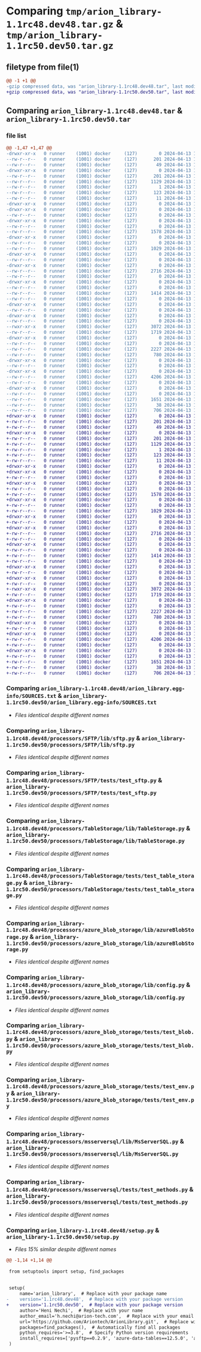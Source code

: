 # Comparing `tmp/arion_library-1.1rc48.dev48.tar.gz` & `tmp/arion_library-1.1rc50.dev50.tar.gz`

## filetype from file(1)

```diff
@@ -1 +1 @@
-gzip compressed data, was "arion_library-1.1rc48.dev48.tar", last modified: Sat Apr 13 12:43:29 2024, max compression
+gzip compressed data, was "arion_library-1.1rc50.dev50.tar", last modified: Sat Apr 13 12:45:50 2024, max compression
```

## Comparing `arion_library-1.1rc48.dev48.tar` & `arion_library-1.1rc50.dev50.tar`

### file list

```diff
@@ -1,47 +1,47 @@
-drwxr-xr-x   0 runner    (1001) docker     (127)        0 2024-04-13 12:43:29.693465 arion_library-1.1rc48.dev48/
--rw-r--r--   0 runner    (1001) docker     (127)      201 2024-04-13 12:43:29.693465 arion_library-1.1rc48.dev48/PKG-INFO
--rw-r--r--   0 runner    (1001) docker     (127)       49 2024-04-13 12:43:10.000000 arion_library-1.1rc48.dev48/README.md
-drwxr-xr-x   0 runner    (1001) docker     (127)        0 2024-04-13 12:43:29.689465 arion_library-1.1rc48.dev48/arion_library.egg-info/
--rw-r--r--   0 runner    (1001) docker     (127)      201 2024-04-13 12:43:29.000000 arion_library-1.1rc48.dev48/arion_library.egg-info/PKG-INFO
--rw-r--r--   0 runner    (1001) docker     (127)     1129 2024-04-13 12:43:29.000000 arion_library-1.1rc48.dev48/arion_library.egg-info/SOURCES.txt
--rw-r--r--   0 runner    (1001) docker     (127)        1 2024-04-13 12:43:29.000000 arion_library-1.1rc48.dev48/arion_library.egg-info/dependency_links.txt
--rw-r--r--   0 runner    (1001) docker     (127)      123 2024-04-13 12:43:29.000000 arion_library-1.1rc48.dev48/arion_library.egg-info/requires.txt
--rw-r--r--   0 runner    (1001) docker     (127)       11 2024-04-13 12:43:29.000000 arion_library-1.1rc48.dev48/arion_library.egg-info/top_level.txt
-drwxr-xr-x   0 runner    (1001) docker     (127)        0 2024-04-13 12:43:29.689465 arion_library-1.1rc48.dev48/processors/
-drwxr-xr-x   0 runner    (1001) docker     (127)        0 2024-04-13 12:43:29.689465 arion_library-1.1rc48.dev48/processors/SFTP/
--rw-r--r--   0 runner    (1001) docker     (127)        0 2024-04-13 12:43:10.000000 arion_library-1.1rc48.dev48/processors/SFTP/__init__.py
-drwxr-xr-x   0 runner    (1001) docker     (127)        0 2024-04-13 12:43:29.689465 arion_library-1.1rc48.dev48/processors/SFTP/lib/
--rw-r--r--   0 runner    (1001) docker     (127)        0 2024-04-13 12:43:10.000000 arion_library-1.1rc48.dev48/processors/SFTP/lib/__init__.py
--rw-r--r--   0 runner    (1001) docker     (127)     1578 2024-04-13 12:43:10.000000 arion_library-1.1rc48.dev48/processors/SFTP/lib/sftp.py
-drwxr-xr-x   0 runner    (1001) docker     (127)        0 2024-04-13 12:43:29.689465 arion_library-1.1rc48.dev48/processors/SFTP/tests/
--rw-r--r--   0 runner    (1001) docker     (127)        0 2024-04-13 12:43:10.000000 arion_library-1.1rc48.dev48/processors/SFTP/tests/__init__.py
--rw-r--r--   0 runner    (1001) docker     (127)     1029 2024-04-13 12:43:10.000000 arion_library-1.1rc48.dev48/processors/SFTP/tests/test_sftp.py
-drwxr-xr-x   0 runner    (1001) docker     (127)        0 2024-04-13 12:43:29.689465 arion_library-1.1rc48.dev48/processors/TableStorage/
--rw-r--r--   0 runner    (1001) docker     (127)        0 2024-04-13 12:43:10.000000 arion_library-1.1rc48.dev48/processors/TableStorage/__init__.py
-drwxr-xr-x   0 runner    (1001) docker     (127)        0 2024-04-13 12:43:29.689465 arion_library-1.1rc48.dev48/processors/TableStorage/lib/
--rw-r--r--   0 runner    (1001) docker     (127)     2716 2024-04-13 12:43:10.000000 arion_library-1.1rc48.dev48/processors/TableStorage/lib/TableStorage.py
--rw-r--r--   0 runner    (1001) docker     (127)        0 2024-04-13 12:43:10.000000 arion_library-1.1rc48.dev48/processors/TableStorage/lib/__init__.py
-drwxr-xr-x   0 runner    (1001) docker     (127)        0 2024-04-13 12:43:29.689465 arion_library-1.1rc48.dev48/processors/TableStorage/tests/
--rw-r--r--   0 runner    (1001) docker     (127)        0 2024-04-13 12:43:10.000000 arion_library-1.1rc48.dev48/processors/TableStorage/tests/__init__.py
--rw-r--r--   0 runner    (1001) docker     (127)     1414 2024-04-13 12:43:10.000000 arion_library-1.1rc48.dev48/processors/TableStorage/tests/test_table_storage.py
--rw-r--r--   0 runner    (1001) docker     (127)        0 2024-04-13 12:43:10.000000 arion_library-1.1rc48.dev48/processors/__init__.py
-drwxr-xr-x   0 runner    (1001) docker     (127)        0 2024-04-13 12:43:29.689465 arion_library-1.1rc48.dev48/processors/azure_blob_storage/
--rw-r--r--   0 runner    (1001) docker     (127)        0 2024-04-13 12:43:10.000000 arion_library-1.1rc48.dev48/processors/azure_blob_storage/__init__.py
-drwxr-xr-x   0 runner    (1001) docker     (127)        0 2024-04-13 12:43:29.689465 arion_library-1.1rc48.dev48/processors/azure_blob_storage/lib/
--rw-r--r--   0 runner    (1001) docker     (127)        0 2024-04-13 12:43:10.000000 arion_library-1.1rc48.dev48/processors/azure_blob_storage/lib/__init__.py
--rwxr-xr-x   0 runner    (1001) docker     (127)     3072 2024-04-13 12:43:10.000000 arion_library-1.1rc48.dev48/processors/azure_blob_storage/lib/azureBlobStorage.py
--rw-r--r--   0 runner    (1001) docker     (127)     1719 2024-04-13 12:43:10.000000 arion_library-1.1rc48.dev48/processors/azure_blob_storage/lib/config.py
-drwxr-xr-x   0 runner    (1001) docker     (127)        0 2024-04-13 12:43:29.689465 arion_library-1.1rc48.dev48/processors/azure_blob_storage/tests/
--rw-r--r--   0 runner    (1001) docker     (127)        0 2024-04-13 12:43:10.000000 arion_library-1.1rc48.dev48/processors/azure_blob_storage/tests/__init__.py
--rw-r--r--   0 runner    (1001) docker     (127)     2227 2024-04-13 12:43:10.000000 arion_library-1.1rc48.dev48/processors/azure_blob_storage/tests/test_blob.py
--rw-r--r--   0 runner    (1001) docker     (127)      780 2024-04-13 12:43:10.000000 arion_library-1.1rc48.dev48/processors/azure_blob_storage/tests/test_env.py
-drwxr-xr-x   0 runner    (1001) docker     (127)        0 2024-04-13 12:43:29.689465 arion_library-1.1rc48.dev48/processors/msserversql/
--rw-r--r--   0 runner    (1001) docker     (127)        0 2024-04-13 12:43:10.000000 arion_library-1.1rc48.dev48/processors/msserversql/__init__.py
-drwxr-xr-x   0 runner    (1001) docker     (127)        0 2024-04-13 12:43:29.689465 arion_library-1.1rc48.dev48/processors/msserversql/lib/
--rw-r--r--   0 runner    (1001) docker     (127)     4206 2024-04-13 12:43:10.000000 arion_library-1.1rc48.dev48/processors/msserversql/lib/MsServerSQL.py
--rw-r--r--   0 runner    (1001) docker     (127)        0 2024-04-13 12:43:10.000000 arion_library-1.1rc48.dev48/processors/msserversql/lib/__init__.py
-drwxr-xr-x   0 runner    (1001) docker     (127)        0 2024-04-13 12:43:29.689465 arion_library-1.1rc48.dev48/processors/msserversql/tests/
--rw-r--r--   0 runner    (1001) docker     (127)        0 2024-04-13 12:43:10.000000 arion_library-1.1rc48.dev48/processors/msserversql/tests/__init__.py
--rw-r--r--   0 runner    (1001) docker     (127)     1651 2024-04-13 12:43:10.000000 arion_library-1.1rc48.dev48/processors/msserversql/tests/test_methods.py
--rw-r--r--   0 runner    (1001) docker     (127)       38 2024-04-13 12:43:29.693465 arion_library-1.1rc48.dev48/setup.cfg
--rw-r--r--   0 runner    (1001) docker     (127)      706 2024-04-13 12:43:28.000000 arion_library-1.1rc48.dev48/setup.py
+drwxr-xr-x   0 runner    (1001) docker     (127)        0 2024-04-13 12:45:50.558128 arion_library-1.1rc50.dev50/
+-rw-r--r--   0 runner    (1001) docker     (127)      201 2024-04-13 12:45:50.558128 arion_library-1.1rc50.dev50/PKG-INFO
+-rw-r--r--   0 runner    (1001) docker     (127)       49 2024-04-13 12:45:29.000000 arion_library-1.1rc50.dev50/README.md
+drwxr-xr-x   0 runner    (1001) docker     (127)        0 2024-04-13 12:45:50.550128 arion_library-1.1rc50.dev50/arion_library.egg-info/
+-rw-r--r--   0 runner    (1001) docker     (127)      201 2024-04-13 12:45:50.000000 arion_library-1.1rc50.dev50/arion_library.egg-info/PKG-INFO
+-rw-r--r--   0 runner    (1001) docker     (127)     1129 2024-04-13 12:45:50.000000 arion_library-1.1rc50.dev50/arion_library.egg-info/SOURCES.txt
+-rw-r--r--   0 runner    (1001) docker     (127)        1 2024-04-13 12:45:50.000000 arion_library-1.1rc50.dev50/arion_library.egg-info/dependency_links.txt
+-rw-r--r--   0 runner    (1001) docker     (127)      123 2024-04-13 12:45:50.000000 arion_library-1.1rc50.dev50/arion_library.egg-info/requires.txt
+-rw-r--r--   0 runner    (1001) docker     (127)       11 2024-04-13 12:45:50.000000 arion_library-1.1rc50.dev50/arion_library.egg-info/top_level.txt
+drwxr-xr-x   0 runner    (1001) docker     (127)        0 2024-04-13 12:45:50.554128 arion_library-1.1rc50.dev50/processors/
+drwxr-xr-x   0 runner    (1001) docker     (127)        0 2024-04-13 12:45:50.554128 arion_library-1.1rc50.dev50/processors/SFTP/
+-rw-r--r--   0 runner    (1001) docker     (127)        0 2024-04-13 12:45:29.000000 arion_library-1.1rc50.dev50/processors/SFTP/__init__.py
+drwxr-xr-x   0 runner    (1001) docker     (127)        0 2024-04-13 12:45:50.554128 arion_library-1.1rc50.dev50/processors/SFTP/lib/
+-rw-r--r--   0 runner    (1001) docker     (127)        0 2024-04-13 12:45:29.000000 arion_library-1.1rc50.dev50/processors/SFTP/lib/__init__.py
+-rw-r--r--   0 runner    (1001) docker     (127)     1578 2024-04-13 12:45:29.000000 arion_library-1.1rc50.dev50/processors/SFTP/lib/sftp.py
+drwxr-xr-x   0 runner    (1001) docker     (127)        0 2024-04-13 12:45:50.554128 arion_library-1.1rc50.dev50/processors/SFTP/tests/
+-rw-r--r--   0 runner    (1001) docker     (127)        0 2024-04-13 12:45:29.000000 arion_library-1.1rc50.dev50/processors/SFTP/tests/__init__.py
+-rw-r--r--   0 runner    (1001) docker     (127)     1029 2024-04-13 12:45:29.000000 arion_library-1.1rc50.dev50/processors/SFTP/tests/test_sftp.py
+drwxr-xr-x   0 runner    (1001) docker     (127)        0 2024-04-13 12:45:50.554128 arion_library-1.1rc50.dev50/processors/TableStorage/
+-rw-r--r--   0 runner    (1001) docker     (127)        0 2024-04-13 12:45:29.000000 arion_library-1.1rc50.dev50/processors/TableStorage/__init__.py
+drwxr-xr-x   0 runner    (1001) docker     (127)        0 2024-04-13 12:45:50.554128 arion_library-1.1rc50.dev50/processors/TableStorage/lib/
+-rw-r--r--   0 runner    (1001) docker     (127)     2716 2024-04-13 12:45:29.000000 arion_library-1.1rc50.dev50/processors/TableStorage/lib/TableStorage.py
+-rw-r--r--   0 runner    (1001) docker     (127)        0 2024-04-13 12:45:29.000000 arion_library-1.1rc50.dev50/processors/TableStorage/lib/__init__.py
+drwxr-xr-x   0 runner    (1001) docker     (127)        0 2024-04-13 12:45:50.554128 arion_library-1.1rc50.dev50/processors/TableStorage/tests/
+-rw-r--r--   0 runner    (1001) docker     (127)        0 2024-04-13 12:45:29.000000 arion_library-1.1rc50.dev50/processors/TableStorage/tests/__init__.py
+-rw-r--r--   0 runner    (1001) docker     (127)     1414 2024-04-13 12:45:29.000000 arion_library-1.1rc50.dev50/processors/TableStorage/tests/test_table_storage.py
+-rw-r--r--   0 runner    (1001) docker     (127)        0 2024-04-13 12:45:29.000000 arion_library-1.1rc50.dev50/processors/__init__.py
+drwxr-xr-x   0 runner    (1001) docker     (127)        0 2024-04-13 12:45:50.554128 arion_library-1.1rc50.dev50/processors/azure_blob_storage/
+-rw-r--r--   0 runner    (1001) docker     (127)        0 2024-04-13 12:45:29.000000 arion_library-1.1rc50.dev50/processors/azure_blob_storage/__init__.py
+drwxr-xr-x   0 runner    (1001) docker     (127)        0 2024-04-13 12:45:50.554128 arion_library-1.1rc50.dev50/processors/azure_blob_storage/lib/
+-rw-r--r--   0 runner    (1001) docker     (127)        0 2024-04-13 12:45:29.000000 arion_library-1.1rc50.dev50/processors/azure_blob_storage/lib/__init__.py
+-rwxr-xr-x   0 runner    (1001) docker     (127)     3072 2024-04-13 12:45:29.000000 arion_library-1.1rc50.dev50/processors/azure_blob_storage/lib/azureBlobStorage.py
+-rw-r--r--   0 runner    (1001) docker     (127)     1719 2024-04-13 12:45:29.000000 arion_library-1.1rc50.dev50/processors/azure_blob_storage/lib/config.py
+drwxr-xr-x   0 runner    (1001) docker     (127)        0 2024-04-13 12:45:50.558128 arion_library-1.1rc50.dev50/processors/azure_blob_storage/tests/
+-rw-r--r--   0 runner    (1001) docker     (127)        0 2024-04-13 12:45:29.000000 arion_library-1.1rc50.dev50/processors/azure_blob_storage/tests/__init__.py
+-rw-r--r--   0 runner    (1001) docker     (127)     2227 2024-04-13 12:45:29.000000 arion_library-1.1rc50.dev50/processors/azure_blob_storage/tests/test_blob.py
+-rw-r--r--   0 runner    (1001) docker     (127)      780 2024-04-13 12:45:29.000000 arion_library-1.1rc50.dev50/processors/azure_blob_storage/tests/test_env.py
+drwxr-xr-x   0 runner    (1001) docker     (127)        0 2024-04-13 12:45:50.558128 arion_library-1.1rc50.dev50/processors/msserversql/
+-rw-r--r--   0 runner    (1001) docker     (127)        0 2024-04-13 12:45:29.000000 arion_library-1.1rc50.dev50/processors/msserversql/__init__.py
+drwxr-xr-x   0 runner    (1001) docker     (127)        0 2024-04-13 12:45:50.558128 arion_library-1.1rc50.dev50/processors/msserversql/lib/
+-rw-r--r--   0 runner    (1001) docker     (127)     4206 2024-04-13 12:45:29.000000 arion_library-1.1rc50.dev50/processors/msserversql/lib/MsServerSQL.py
+-rw-r--r--   0 runner    (1001) docker     (127)        0 2024-04-13 12:45:29.000000 arion_library-1.1rc50.dev50/processors/msserversql/lib/__init__.py
+drwxr-xr-x   0 runner    (1001) docker     (127)        0 2024-04-13 12:45:50.558128 arion_library-1.1rc50.dev50/processors/msserversql/tests/
+-rw-r--r--   0 runner    (1001) docker     (127)        0 2024-04-13 12:45:29.000000 arion_library-1.1rc50.dev50/processors/msserversql/tests/__init__.py
+-rw-r--r--   0 runner    (1001) docker     (127)     1651 2024-04-13 12:45:29.000000 arion_library-1.1rc50.dev50/processors/msserversql/tests/test_methods.py
+-rw-r--r--   0 runner    (1001) docker     (127)       38 2024-04-13 12:45:50.558128 arion_library-1.1rc50.dev50/setup.cfg
+-rw-r--r--   0 runner    (1001) docker     (127)      706 2024-04-13 12:45:49.000000 arion_library-1.1rc50.dev50/setup.py
```

### Comparing `arion_library-1.1rc48.dev48/arion_library.egg-info/SOURCES.txt` & `arion_library-1.1rc50.dev50/arion_library.egg-info/SOURCES.txt`

 * *Files identical despite different names*

### Comparing `arion_library-1.1rc48.dev48/processors/SFTP/lib/sftp.py` & `arion_library-1.1rc50.dev50/processors/SFTP/lib/sftp.py`

 * *Files identical despite different names*

### Comparing `arion_library-1.1rc48.dev48/processors/SFTP/tests/test_sftp.py` & `arion_library-1.1rc50.dev50/processors/SFTP/tests/test_sftp.py`

 * *Files identical despite different names*

### Comparing `arion_library-1.1rc48.dev48/processors/TableStorage/lib/TableStorage.py` & `arion_library-1.1rc50.dev50/processors/TableStorage/lib/TableStorage.py`

 * *Files identical despite different names*

### Comparing `arion_library-1.1rc48.dev48/processors/TableStorage/tests/test_table_storage.py` & `arion_library-1.1rc50.dev50/processors/TableStorage/tests/test_table_storage.py`

 * *Files identical despite different names*

### Comparing `arion_library-1.1rc48.dev48/processors/azure_blob_storage/lib/azureBlobStorage.py` & `arion_library-1.1rc50.dev50/processors/azure_blob_storage/lib/azureBlobStorage.py`

 * *Files identical despite different names*

### Comparing `arion_library-1.1rc48.dev48/processors/azure_blob_storage/lib/config.py` & `arion_library-1.1rc50.dev50/processors/azure_blob_storage/lib/config.py`

 * *Files identical despite different names*

### Comparing `arion_library-1.1rc48.dev48/processors/azure_blob_storage/tests/test_blob.py` & `arion_library-1.1rc50.dev50/processors/azure_blob_storage/tests/test_blob.py`

 * *Files identical despite different names*

### Comparing `arion_library-1.1rc48.dev48/processors/azure_blob_storage/tests/test_env.py` & `arion_library-1.1rc50.dev50/processors/azure_blob_storage/tests/test_env.py`

 * *Files identical despite different names*

### Comparing `arion_library-1.1rc48.dev48/processors/msserversql/lib/MsServerSQL.py` & `arion_library-1.1rc50.dev50/processors/msserversql/lib/MsServerSQL.py`

 * *Files identical despite different names*

### Comparing `arion_library-1.1rc48.dev48/processors/msserversql/tests/test_methods.py` & `arion_library-1.1rc50.dev50/processors/msserversql/tests/test_methods.py`

 * *Files identical despite different names*

### Comparing `arion_library-1.1rc48.dev48/setup.py` & `arion_library-1.1rc50.dev50/setup.py`

 * *Files 15% similar despite different names*

```diff
@@ -1,14 +1,14 @@
 
 from setuptools import setup, find_packages
 
 
 setup(
     name='arion_library',  # Replace with your package name
-    version='1.1rc48.dev48',  # Replace with your package version
+    version='1.1rc50.dev50',  # Replace with your package version
     author='Heni Nechi',  # Replace with your name
     author_email='h.nechi@arion-tech.com',  # Replace with your email
     url='https://github.com/Ariontech/ArionLibrary.git',  # Replace with your repository URL
     packages=find_packages(),  # Automatically find all packages
     python_requires='>=3.8',  # Specify Python version requirements
     install_requires=['pysftp==0.2.9', 'azure-data-tables==12.5.0', 'azure-core', 'azure-data-tables', 'azure-storage-blob', 'python-dotenv', 'pytest', '', 'pytest', 'pyodbc'],
 )
```

